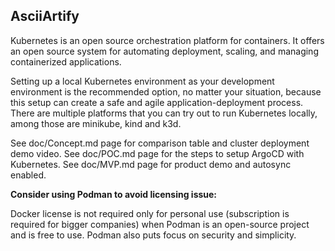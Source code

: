 AsciiArtify
---

Kubernetes is an open source orchestration platform for containers. It offers an open source system for automating deployment, scaling, and managing containerized applications. 

Setting up a local Kubernetes environment as your development environment is the recommended option, no matter your situation, because this setup can create a safe and agile application-deployment process.
There are multiple platforms that you can try out to run Kubernetes locally, among those are minikube, kind and k3d. 

See doc/Concept.md page for comparison table and cluster deployment demo video.
See doc/POC.md page for the steps to setup ArgoCD with Kubernetes.
See doc/MVP.md page for product demo and autosync enabled.

**Consider using Podman to avoid licensing issue:**

Docker license is not required only for personal use (subscription is required for bigger companies) when Podman is an open-source project and is free to use. Podman also puts focus on security and simplicity.


